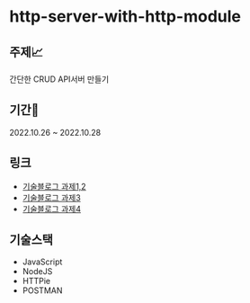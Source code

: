 # http-server-with-http-module

## 주제📈
간단한 CRUD API서버 만들기

## 기간📆
2022.10.26 ~ 2022.10.28

## 링크
- [기술블로그 과제1,2](https://velog.io/@scroll0908/BESimple-API-ServerAssignment)
- [기술블로그 과제3](https://velog.io/@scroll0908/BESimple-API-ServerAssignment3)
- [기술블로그 과제4](https://velog.io/@scroll0908/BESimple-API-ServerAssignment4)

## 기술스택
- JavaScript
- NodeJS
- HTTPie
- POSTMAN
